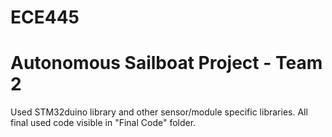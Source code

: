 # ECE445
# Autonomous Sailboat Project - Team 2
Used STM32duino library and other sensor/module specific libraries. All final used code visible in "Final Code" folder.
